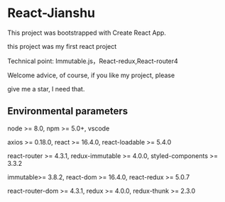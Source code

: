 # React-Jianshu #

This project was bootstrapped with Create React App.

this project was my first react project

Technical point: Immutable.js，React-redux,React-router4

Welcome advice, of course, if you like my project, please 

give me a star, I need that.

## Environmental parameters ##
node >= 8.0, npm >= 5.0+, vscode

axios >= 0.18.0, react >= 16.4.0, react-loadable >= 5.4.0 

react-router >= 4.3.1, redux-immutable >= 4.0.0, styled-components >= 3.3.2

immutable>= 3.8.2, react-dom >= 16.4.0, react-redux >= 5.0.7

react-router-dom >= 4.3.1, redux >= 4.0.0, redux-thunk >= 2.3.0

